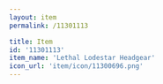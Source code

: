 ```yaml
---
layout: item
permalink: /11301113

title: Item
id: '11301113'
item_name: 'Lethal Lodestar Headgear'
icon_url: 'item/icon/11300696.png'
---
```

